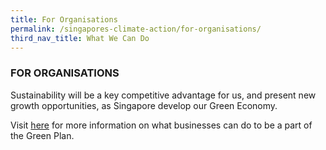 ```yaml
---
title: For Organisations
permalink: /singapores-climate-action/for-organisations/
third_nav_title: What We Can Do
---
```

### FOR ORGANISATIONS

Sustainability will be a key competitive advantage for us, and present new growth opportunities, as Singapore develop our Green Economy. 

Visit [here](https://www.greenplan.gov.sg/take-action/as-an-organisation) for more information on what businesses can do to be a part of the Green Plan.